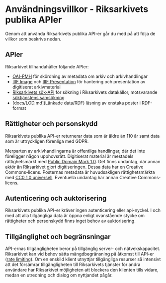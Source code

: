 # Användningsvillkor - Riksarkivets publika APIer

Genom att använda Riksarkivets publika API-er går du med på att följa de villkor som beskrivs nedan.

## APIer

Riksarkivet tillhandahåller följande APIer:

* [OAI-PMH](https://www.openarchives.org/pmh/) för skördning av metadata om arkiv och arkivhandlingar
* [IIIF Image](https://iiif.io/api/image/3.0/) och [IIIF Presentation](https://iiif.io/api/presentation/3.0/) för hantering och presentation av digitiserat arkivmaterial
* [Riksarkivets sök-API](docs/Sök-API.md) för sökning i Riksarkivets datakällor, motsvarande [söktjänstens samsökning](https://sok.riksarkivet.se/?Sok=true)
* [docs/LOD.md](Länkade data/RDF) läsning av enstaka poster i RDF-format

## Rättigheter och personskydd

Riksarkivets publika API-er returnerar data som är äldre än 110 år samt data som är uttryckligen förenliga med GDPR.

Merparten av arkivhandlingarna är offentliga handlingar, där det inte föreligger någon upphovsrätt. Digitiserat material är mestadels rättighetsmärkt med [Public Domain Mark 1.0](https://creativecommons.org/publicdomain/mark/1.0/). Det finns undantag, där annan aktör än Riksarkivet gjort digitiseringen. Dessa data har en Creative Commons-licens. Posternas metadata är huvudsakligen rättighetsmärkta med [CC0 1.0 universell](https://creativecommons.org/publicdomain/zero/1.0/deed.sv). Eventuella undantag har annan Creative Commons-licens.

## Autenticering och auktorisering

Riksarkivets publika API-er kräver ingen autenticering eller api-nyckel. I och med att alla tillgängliga data är öppna enligt ovanstående stycke om rättigheter och personskydd finns inget behov av auktorisering.

## Tillgänglighet och begränsningar

API-ernas tillgängligheten beror på tillgänglig server- och nätvekskapacitet. Riksarkivet kan vid behov sätta mängdbegränsning på åtkomst till API-er ([rate limiting](https://nordicapis.com/everything-you-need-to-know-about-api-rate-limiting/)). Om en enskild klient utnyttjar tillgängliga resurser så intensivt att det försämrar tillgängligheten till Riksarkivets tjänster för andra användare har Riksarkivet möjligheten att blockera den klienten tills vidare, medan en utredning och dialog om nyttjandet pågår.
